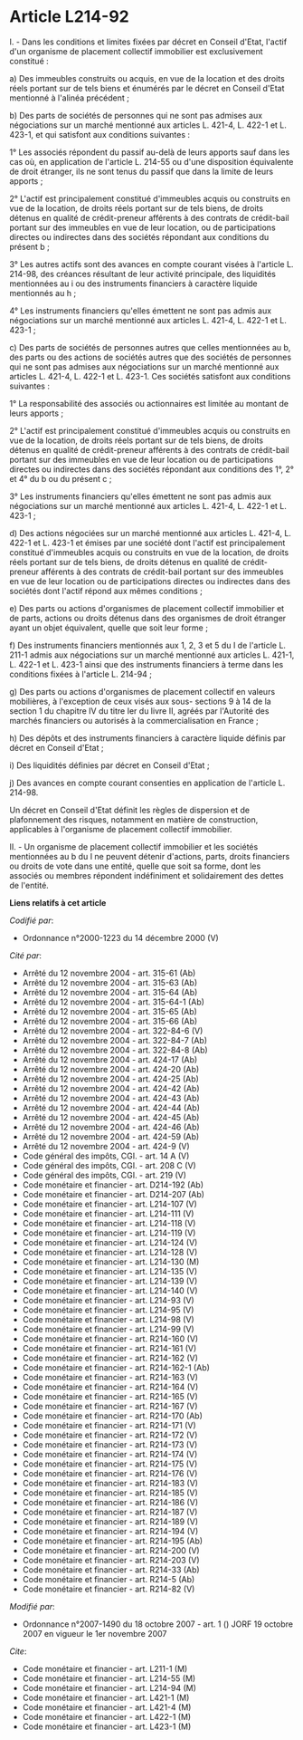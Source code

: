 # Article L214-92

I. - Dans les conditions et limites fixées par décret en Conseil d'Etat, l'actif d'un organisme de placement collectif
immobilier est exclusivement constitué :

a) Des immeubles construits ou acquis, en vue de la location et des droits réels portant sur de tels biens et énumérés par le
décret en Conseil d'Etat mentionné à l'alinéa précédent ;

b) Des parts de sociétés de personnes qui ne sont pas admises aux négociations sur un marché mentionné aux articles L. 421-4,
L. 422-1 et L. 423-1, et qui satisfont aux conditions suivantes :

1° Les associés répondent du passif au-delà de leurs apports sauf dans les cas où, en application de l'article L. 214-55 ou
d'une disposition équivalente de droit étranger, ils ne sont tenus du passif que dans la limite de leurs apports ;

2° L'actif est principalement constitué d'immeubles acquis ou construits en vue de la location, de droits réels portant sur
de tels biens, de droits détenus en qualité de crédit-preneur afférents à des contrats de crédit-bail portant sur des
immeubles en vue de leur location, ou de participations directes ou indirectes dans des sociétés répondant aux conditions du
présent b ;

3° Les autres actifs sont des avances en compte courant visées à l'article L. 214-98, des créances résultant de leur activité
principale, des liquidités mentionnées au i ou des instruments financiers à caractère liquide mentionnés au h ;

4° Les instruments financiers qu'elles émettent ne sont pas admis aux négociations sur un marché mentionné aux articles L.
421-4, L. 422-1 et L. 423-1 ;

c) Des parts de sociétés de personnes autres que celles mentionnées au b, des parts ou des actions de sociétés autres que des
sociétés de personnes qui ne sont pas admises aux négociations sur un marché mentionné aux articles L. 421-4, L. 422-1 et L.
423-1. Ces sociétés satisfont aux conditions suivantes :

1° La responsabilité des associés ou actionnaires est limitée au montant de leurs apports ;

2° L'actif est principalement constitué d'immeubles acquis ou construits en vue de la location, de droits réels portant sur
de tels biens, de droits détenus en qualité de crédit-preneur afférents à des contrats de crédit-bail portant sur des
immeubles en vue de leur location ou de participations directes ou indirectes dans des sociétés répondant aux conditions des
1°, 2° et 4° du b ou du présent c ;

3° Les instruments financiers qu'elles émettent ne sont pas admis aux négociations sur un marché mentionné aux articles L.
421-4, L. 422-1 et L. 423-1 ;

d) Des actions négociées sur un marché mentionné aux articles L. 421-4, L. 422-1 et L. 423-1 et émises par une société dont
l'actif est principalement constitué d'immeubles acquis ou construits en vue de la location, de droits réels portant sur de
tels biens, de droits détenus en qualité de crédit-preneur afférents à des contrats de crédit-bail portant sur des immeubles
en vue de leur location ou de participations directes ou indirectes dans des sociétés dont l'actif répond aux mêmes
conditions ;

e) Des parts ou actions d'organismes de placement collectif immobilier et de parts, actions ou droits détenus dans des
organismes de droit étranger ayant un objet équivalent, quelle que soit leur forme ;

f) Des instruments financiers mentionnés aux 1, 2, 3 et 5 du I de l'article L. 211-1 admis aux négociations sur un marché
mentionné aux articles L. 421-1, L. 422-1 et L. 423-1 ainsi que des instruments financiers à terme dans les conditions fixées
à l'article L. 214-94 ;

g) Des parts ou actions d'organismes de placement collectif en valeurs mobilières, à l'exception de ceux visés aux sous-
sections 9 à 14 de la section 1 du chapitre IV du titre Ier du livre II, agréés par l'Autorité des marchés financiers ou
autorisés à la commercialisation en France ;

h) Des dépôts et des instruments financiers à caractère liquide définis par décret en Conseil d'Etat ;

i) Des liquidités définies par décret en Conseil d'Etat ;

j) Des avances en compte courant consenties en application de l'article L. 214-98.

Un décret en Conseil d'Etat définit les règles de dispersion et de plafonnement des risques, notamment en matière de
construction, applicables à l'organisme de placement collectif immobilier.

II. - Un organisme de placement collectif immobilier et les sociétés mentionnées au b du I ne peuvent détenir d'actions,
parts, droits financiers ou droits de vote dans une entité, quelle que soit sa forme, dont les associés ou membres répondent
indéfiniment et solidairement des dettes de l'entité.

**Liens relatifs à cet article**

_Codifié par_:

  - Ordonnance n°2000-1223 du 14 décembre 2000 (V)

_Cité par_:

  - Arrêté du 12 novembre 2004 - art. 315-61 (Ab)
  - Arrêté du 12 novembre 2004 - art. 315-63 (Ab)
  - Arrêté du 12 novembre 2004 - art. 315-64 (Ab)
  - Arrêté du 12 novembre 2004 - art. 315-64-1 (Ab)
  - Arrêté du 12 novembre 2004 - art. 315-65 (Ab)
  - Arrêté du 12 novembre 2004 - art. 315-66 (Ab)
  - Arrêté du 12 novembre 2004 - art. 322-84-6 (V)
  - Arrêté du 12 novembre 2004 - art. 322-84-7 (Ab)
  - Arrêté du 12 novembre 2004 - art. 322-84-8 (Ab)
  - Arrêté du 12 novembre 2004 - art. 424-17 (Ab)
  - Arrêté du 12 novembre 2004 - art. 424-20 (Ab)
  - Arrêté du 12 novembre 2004 - art. 424-25 (Ab)
  - Arrêté du 12 novembre 2004 - art. 424-42 (Ab)
  - Arrêté du 12 novembre 2004 - art. 424-43 (Ab)
  - Arrêté du 12 novembre 2004 - art. 424-44 (Ab)
  - Arrêté du 12 novembre 2004 - art. 424-45 (Ab)
  - Arrêté du 12 novembre 2004 - art. 424-46 (Ab)
  - Arrêté du 12 novembre 2004 - art. 424-59 (Ab)
  - Arrêté du 12 novembre 2004 - art. 424-9 (V)
  - Code général des impôts, CGI. - art. 14 A (V)
  - Code général des impôts, CGI. - art. 208 C (V)
  - Code général des impôts, CGI. - art. 219 (V)
  - Code monétaire et financier - art. D214-192 (Ab)
  - Code monétaire et financier - art. D214-207 (Ab)
  - Code monétaire et financier - art. L214-107 (V)
  - Code monétaire et financier - art. L214-111 (V)
  - Code monétaire et financier - art. L214-118 (V)
  - Code monétaire et financier - art. L214-119 (V)
  - Code monétaire et financier - art. L214-124 (V)
  - Code monétaire et financier - art. L214-128 (V)
  - Code monétaire et financier - art. L214-130 (M)
  - Code monétaire et financier - art. L214-135 (V)
  - Code monétaire et financier - art. L214-139 (V)
  - Code monétaire et financier - art. L214-140 (V)
  - Code monétaire et financier - art. L214-93 (V)
  - Code monétaire et financier - art. L214-95 (V)
  - Code monétaire et financier - art. L214-98 (V)
  - Code monétaire et financier - art. L214-99 (V)
  - Code monétaire et financier - art. R214-160 (V)
  - Code monétaire et financier - art. R214-161 (V)
  - Code monétaire et financier - art. R214-162 (V)
  - Code monétaire et financier - art. R214-162-1 (Ab)
  - Code monétaire et financier - art. R214-163 (V)
  - Code monétaire et financier - art. R214-164 (V)
  - Code monétaire et financier - art. R214-165 (V)
  - Code monétaire et financier - art. R214-167 (V)
  - Code monétaire et financier - art. R214-170 (Ab)
  - Code monétaire et financier - art. R214-171 (V)
  - Code monétaire et financier - art. R214-172 (V)
  - Code monétaire et financier - art. R214-173 (V)
  - Code monétaire et financier - art. R214-174 (V)
  - Code monétaire et financier - art. R214-175 (V)
  - Code monétaire et financier - art. R214-176 (V)
  - Code monétaire et financier - art. R214-183 (V)
  - Code monétaire et financier - art. R214-185 (V)
  - Code monétaire et financier - art. R214-186 (V)
  - Code monétaire et financier - art. R214-187 (V)
  - Code monétaire et financier - art. R214-189 (V)
  - Code monétaire et financier - art. R214-194 (V)
  - Code monétaire et financier - art. R214-195 (Ab)
  - Code monétaire et financier - art. R214-200 (V)
  - Code monétaire et financier - art. R214-203 (V)
  - Code monétaire et financier - art. R214-33 (Ab)
  - Code monétaire et financier - art. R214-5 (Ab)
  - Code monétaire et financier - art. R214-82 (V)

_Modifié par_:

  - Ordonnance n°2007-1490 du 18 octobre 2007 - art. 1 () JORF 19 octobre 2007 en vigueur le 1er novembre 2007

_Cite_:

  - Code monétaire et financier - art. L211-1 (M)
  - Code monétaire et financier - art. L214-55 (M)
  - Code monétaire et financier - art. L214-94 (M)
  - Code monétaire et financier - art. L421-1 (M)
  - Code monétaire et financier - art. L421-4 (M)
  - Code monétaire et financier - art. L422-1 (M)
  - Code monétaire et financier - art. L423-1 (M)
